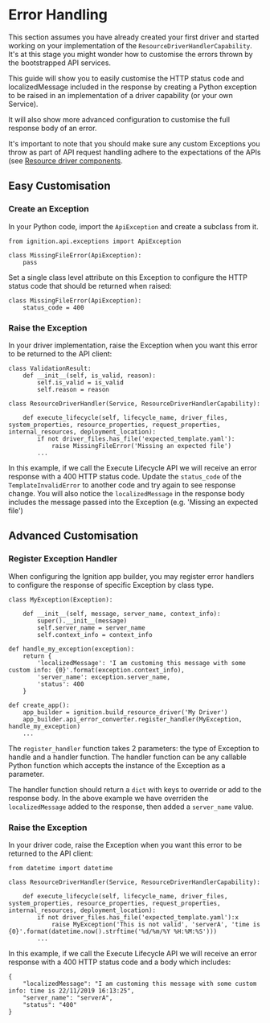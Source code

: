 # Error Handling

This section assumes you have already created your first driver and started working on your implementation of the `ResourceDriverHandlerCapability`. It's at this stage you might wonder how to customise the errors thrown by the bootstrapped API services. 

This guide will show you to easily customise the HTTP status code and localizedMessage included in the response by creating a Python exception to be raised in an implementation of a driver capability (or your own Service).

It will also show more advanced configuration to customise the full response body of an error. 

It's important to note that you should make sure any custom Exceptions you throw as part of API request handling adhere to the expectations of the APIs (see [Resource driver components](./framework/bootstrap-components/resourcedriver.md).

## Easy Customisation

### Create an Exception

In your Python code, import the `ApiException` and create a subclass from it. 

```
from ignition.api.exceptions import ApiException

class MissingFileError(ApiException):
    pass
```

Set a single class level attribute on this Exception to configure the HTTP status code that should be returned when raised:

```
class MissingFileError(ApiException):
    status_code = 400
```

### Raise the Exception

In your driver implementation, raise the Exception when you want this error to be returned to the API client:

```
class ValidationResult:
    def __init__(self, is_valid, reason):
        self.is_valid = is_valid
        self.reason = reason

class ResourceDriverHandler(Service, ResourceDriverHandlerCapability):

    def execute_lifecycle(self, lifecycle_name, driver_files, system_properties, resource_properties, request_properties, internal_resources, deployment_location):
        if not driver_files.has_file('expected_template.yaml'):
            raise MissingFileError('Missing an expected file')
        ...
```

In this example, if we call the Execute Lifecycle API we will receive an error response with a 400 HTTP status code. Update the `status_code` of the `TemplateInvalidError` to another code and try again to see response change. You will also notice the `localizedMessage` in the response body includes the message passed into the Exception (e.g. 'Missing an expected file')

## Advanced Customisation

### Register Exception Handler

When configuring the Ignition app builder, you may register error handlers to configure the response of specific Exception by class type.

```
class MyException(Exception):
    
    def __init__(self, message, server_name, context_info):
        super().__init__(message)
        self.server_name = server_name
        self.context_info = context_info

def handle_my_exception(exception):
    return {
        'localizedMessage': 'I am customing this message with some custom info: {0}'.format(exception.context_info),
        'server_name': exception.server_name,
        'status': 400
    }

def create_app():
    app_builder = ignition.build_resource_driver('My Driver')
    app_builder.api_error_converter.register_handler(MyException, handle_my_exception)
    ...
```

The `register_handler` function takes 2 parameters: the type of Exception to handle and a handler function. The handler function can be any callable Python function which accepts the instance of the Exception as a parameter.

The handler function should return a `dict` with keys to override or add to the response body. In the above example we have overriden the `localizedMessage` added to the response, then added a `server_name` value. 

### Raise the Exception

In your driver code, raise the Exception when you want this error to be returned to the API client:

```
from datetime import datetime 

class ResourceDriverHandler(Service, ResourceDriverHandlerCapability):

    def execute_lifecycle(self, lifecycle_name, driver_files, system_properties, resource_properties, request_properties, internal_resources, deployment_location):
        if not driver_files.has_file('expected_template.yaml'):x
            raise MyException('This is not valid', 'serverA', 'time is {0}'.format(datetime.now().strftime('%d/%m/%Y %H:%M:%S')))
        ...
```

In this example, if we call the Execute Lifecycle API we will receive an error response with a 400 HTTP status code and a body which includes:

```
{
    "localizedMessage": "I am customing this message with some custom info: time is 22/11/2019 16:13:25",
    "server_name": "serverA",
    "status": "400"
}
```
